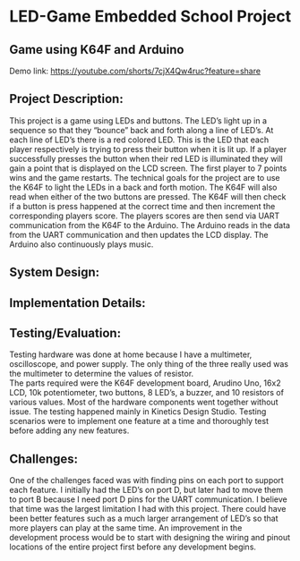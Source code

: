 # LED-Game Embedded School Project

## Game using K64F and Arduino
Demo link: https://youtube.com/shorts/7cjX4Qw4ruc?feature=share 

## Project Description:

This project is a game using LEDs and buttons. The LED’s light up in a sequence so that they “bounce” back and forth along a line of LED’s. At each line of LED’s there is a red colored LED. This is the LED that each player respectively is trying to press their button when it is lit up. If a player successfully presses the button when their red LED is illuminated they will gain a point that is displayed on the LCD screen. The first player to 7 points wins and the game restarts. 
The technical goals for the project are to use the K64F to light the LEDs in a back and forth motion. The K64F will also read when either of the two buttons are pressed. The K64F will then check if a button is press happened at the correct time and then increment the corresponding players score. The players scores are then send via UART communication from the K64F to the Arduino. The Arduino reads in the data from the UART communication and then updates the LCD display. The Arduino also continuously plays music. 

## System Design: 


## Implementation Details:


## Testing/Evaluation:
Testing hardware was done at home because I have a multimeter, oscilloscope, and power supply. The only thing of the three really used was the multimeter to determine the values of resistor.  
The parts required were the K64F development board, Arudino Uno, 16x2 LCD, 10k potentiometer, two buttons, 8 LED’s, a buzzer, and 10 resistors of various values. 
Most of the hardware components went together without issue. The testing happened mainly in Kinetics Design Studio. Testing scenarios were to implement one feature at a time and thoroughly test before adding any new features.


## Challenges:
One of the challenges faced was with finding pins on each port to support each feature. I initially had the LED’s on port D, but later had to move them to port B because I need port D pins for the UART communication. 
I believe that time was the largest limitation I had with this project. There could have been better features such as a much larger arrangement of LED’s so that more players can play at the same time. An improvement in the development process would be to start with designing the wiring and pinout locations of the entire project first before any development begins.
